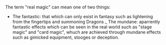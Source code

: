 The term "real magic" can mean one of two things:
- The fantastic: that which can only exist in fantasy such as lightening from the fingertips and summoning Dragons
_ The mundane: aparrently fantastic effects which can be seen in the real world such as "stage magic" and "card magic", whuch are achieved through mundane effects such as gimicked equipment, stooges or deception.
